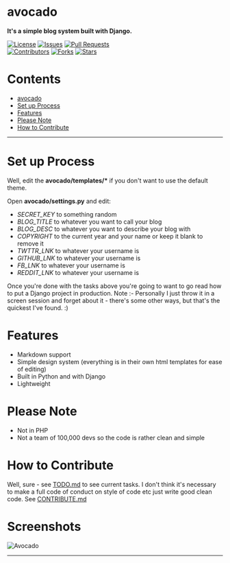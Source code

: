 # avocado
__It's a simple blog system built with Django.__

[![License](https://img.shields.io/github/license/trdwll/avocado.svg)](https://github.com/trdwll/avocado/blob/master/LICENSE)
[![Issues](https://img.shields.io/github/issues-raw/trdwll/avocado.svg)](https://github.com/trdwll/avocado/issues)
[![Pull Requests](https://img.shields.io/github/issues-pr-raw/trdwll/avocado.svg)](https://github.com/trdwll/avocado/pulls)<br>
[![Contributors](https://img.shields.io/github/contributors/trdwll/avocado.svg)](https://github.com/trdwll/avocado/graphs/contributors)
[![Forks](https://img.shields.io/github/forks/trdwll/avocado.svg?style=social&label=Forks)](https://github.com/trdwll/avocado/network)
[![Stars](https://img.shields.io/github/stars/trdwll/avocado.svg?style=social&label=Stars)](https://github.com/trdwll/avocado/stargazers)

# Contents

  - [avocado](#avocado)
  - [Set up Process](#set-up-process)
  - [Features](#features)
  - [Please Note](#please-note)
  - [How to Contribute](#how-to-contribute)

***

# Set up Process 
Well, edit the __avocado/templates/*__ if you don't want to use the default theme.

Open __avocado/settings.py__ and edit:
- _SECRET_KEY_ to something random
- _BLOG_TITLE_ to whatever you want to call your blog
- _BLOG_DESC_ to whatever you want to describe your blog with
- _COPYRIGHT_ to the current year and your name or keep it blank to remove it
- _TWTTR_LNK_ to whatever your username is
- _GITHUB_LNK_ to whatever your username is
- _FB_LNK_ to whatever your username is
- _REDDIT_LNK_ to whatever your username is

Once you're done with the tasks above you're going to want to go read how to put a Django project in production.
Note :- Personally I just throw it in a screen session and forget about it - there's some other ways, but that's the quickest I've found. :)

# Features
- Markdown support
- Simple design system (everything is in their own html templates for ease of editing)
- Built in Python and with Django
- Lightweight

# Please Note
- Not in PHP
- Not a team of 100,000 devs so the code is rather clean and simple

# How to Contribute 
Well, sure - see [TODO.md](https://github.com/trdwll/avocado/blob/master/TODO.md) to see current tasks. I don't think it's necessary to make a full code of conduct on style of code etc just write good clean code. See [CONTRIBUTE.md](https://github.com/trdwll/avocado/blob/master/CONTRIBUTE.md)

# Screenshots
![Avocado](https://thumbs.gfycat.com/FreshLimpingLeveret-size_restricted.gif)

***
